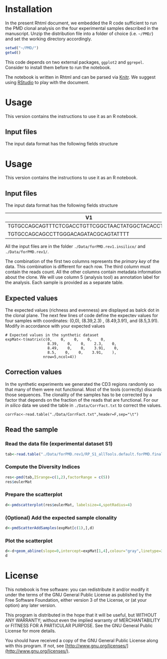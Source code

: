 # Installation
In the present Rhtml document, we embedded the R code sufficient to run the PMD clonal analysis on the four experimental samples described in the manuscript.
Unzip the distribution file into a folder of choice (i.e. `~/PMD/`) and set the working directory accordingly.
```R
setwd("~/PMD/")
getwd()
```

This code depends on two external packages, `ggplot2` and `ggrepel`. Consider to install them before to run the notebook.

The notebook is written in Rhtml and can be parsed via [Knitr](http://yihui.name/knitr/). We suggest using [RStudio](http://www.rstudio.com/) to play with the document.
# Usage
This version contains the instructions to use it as an R notebook.

## Input files
The input data format has the following fields structure
# Usage
This version contains the instructions to use it as an R notebook.

## Input files
The input data format has the following fields structure

V1    |            V2 |   V3| V4  |  V5   |   V6 | V7 | V8
--- | --- | --- | --- | --- | --- | --- | --- 
TGTGCCAGCAGTTTCTCGACCTGTTCGGCTAACTATGGCTACACCTTC | CASSFSTCSANYGYTF | 10372 |  - | miTCR | sample2  | 1 | 1    
TGTGCCAGCAGCCTTGGGACAGATACGCAGTATTTT   |   CASSLGTDTQYF  | 538 | - | miTCR | sample2 |  1 | 1   

All the input files are in the folder `./Data/forPMD.rev1.insilico/` and `./Data/forPMD.rev1/`.

The combination of the first two columns represents the *primary key* of the data. This combination is different for each row. The third column must contain the reads count. All the other columns contain metadata information about the clone. We will use column 5 (analysis tool) as annotation label for the analysis. Each sample is provided as a separate table.

## Expected values
The expected values (richness and evenness) are displayed as balck dot in the clonal plane. The next few lines of code define the expectev values for four samples with coordinates: (0,0), (8.39,2.3) , (8.49,3.91), and (8.5,3.91). Modify in accordance with your expected values
```
# Expected values in the synthetic dataset
expMat<-t(matrix(c(0,    0,    0,    0,    0,
                   8.39,    0,    0,    2.3,    0,
                   8.49,    0,    0,    3.91,    0,
                   8.5,    0,    0,    3.91,    ),
                 nrow=5,ncol=4))
```
## Correction values
In the synthetic experiments we generated the CD3 regions randomly so that many of them were not functional. Most of the tools (correctly) discards those sequences. The clonality of the samples has to be corrected by a factor that depends on the fraction of the reads that are functional. For our _in silico_ data we used the table in `./Data/CorrFact.txt` to correct the values.
```
corrFac<-read.table("./Data/CorrFact.txt",header=F,sep="\t")
```

## Read the sample
### Read the data file (experimental dataset S1)
```R
tab<-read.table("./Data/forPMD.rev1/RP_S1_allTools.default.forPMD.final.txt",header=F)
```


### Compute the Diversity Indices
```R
res<-pmd(tab,ISrange=c(1,2),factorRange = c(5))
res$eulerMat
```

### Prepare the scatterplot
```R
d<-pmdscatterplot(res$eulerMat, labelsize=4,spotRadius=4)
```

### (Optional) Add the expected sample clonality

```R
d<-pmdScatterAddSamples(expMat[c(1),],d)
```

### Plot the scatterplot
```R
d<-d+geom_abline(slope=0,intercept=expMat[1,4],colour="gray",linetype=3)
d
```

# License
This notebook is free software: you can redistribute it and/or modify
it under the terms of the GNU General Public License as published by
the Free Software Foundation, either version 3 of the License, or
(at your option) any later version.

This program is distributed in the hope that it will be useful,
but WITHOUT ANY WARRANTY; without even the implied warranty of
MERCHANTABILITY or FITNESS FOR A PARTICULAR PURPOSE.  See the
GNU General Public License for more details.

You should have received a copy of the GNU General Public License along with this program.  If not, see [http://www.gnu.org/licenses/](http://www.gnu.org/licenses/).
